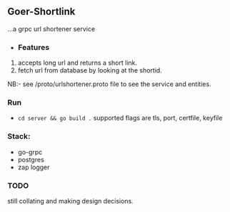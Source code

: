 ## Goer-Shortlink
...a grpc url shortener service

- ### Features
1. accepts long url and returns a short link.
2. fetch url from database by looking at the shortid.

NB:- see /proto/urlshortener.proto file to see the service and entities.


### Run
- ``cd server && go build .``
supported flags are tls, port, certfile, keyfile

### Stack:
- go-grpc
- postgres
- zap logger

### TODO
 still collating and making design decisions.